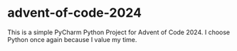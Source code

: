 # advent-of-code-2024

This is a simple PyCharm Python Project for Advent of Code 2024. I choose Python once again because I value my time.
